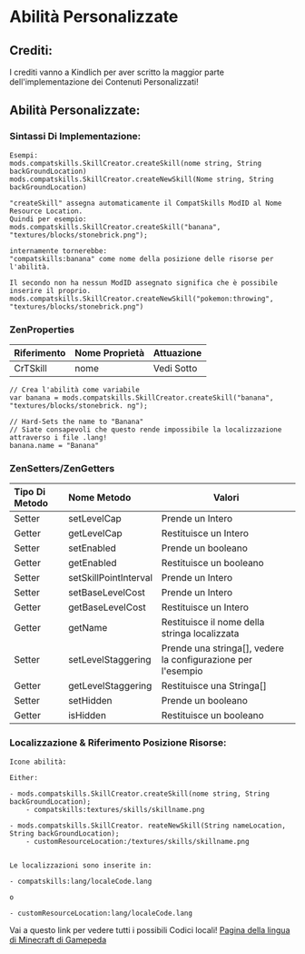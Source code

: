 # Abilità Personalizzate

## Crediti:

I crediti vanno a Kindlich per aver scritto la maggior parte dell'implementazione dei Contenuti Personalizzati!

## Abilità Personalizzate:

### Sintassi Di Implementazione:

    Esempi:
    mods.compatskills.SkillCreator.createSkill(nome string, String backGroundLocation)
    mods.compatskills.SkillCreator.createNewSkill(Nome string, String backGroundLocation)
    
    "createSkill" assegna automaticamente il CompatSkills ModID al Nome Resource Location.
    Quindi per esempio:
    mods.compatskills.SkillCreator.createSkill("banana", "textures/blocks/stonebrick.png");
    
    internamente tornerebbe:
    "compatskills:banana" come nome della posizione delle risorse per l'abilità.
    
    Il secondo non ha nessun ModID assegnato significa che è possibile inserire il proprio.
    mods.compatskills.SkillCreator.createNewSkill("pokemon:throwing", "textures/blocks/stonebrick.png")
    

### ZenProperties

| Riferimento | Nome Proprietà | Attuazione |
|:----------- |:-------------- | ---------- |
| CrTSkill    | nome           | Vedi Sotto |

    // Crea l'abilità come variabile
    var banana = mods.compatskills.SkillCreator.createSkill("banana", "textures/blocks/stonebrick. ng");
    
    // Hard-Sets the name to "Banana"
    // Siate consapevoli che questo rende impossibile la localizzazione attraverso i file .lang!
    banana.name = "Banana"
    

### ZenSetters/ZenGetters

| Tipo Di Metodo | Nome Metodo           | Valori                                                       |
|:-------------- |:--------------------- | ------------------------------------------------------------ |
| Setter         | setLevelCap           | Prende un Intero                                             |
| Getter         | getLevelCap           | Restituisce un Intero                                        |
| Setter         | setEnabled            | Prende un booleano                                           |
| Getter         | getEnabled            | Restituisce un booleano                                      |
| Setter         | setSkillPointInterval | Prende un Intero                                             |
| Setter         | setBaseLevelCost      | Prende un Intero                                             |
| Getter         | getBaseLevelCost      | Restituisce un Intero                                        |
| Getter         | getName               | Restituisce il nome della stringa localizzata                |
| Setter         | setLevelStaggering    | Prende una stringa[], vedere la configurazione per l'esempio |
| Getter         | getLevelStaggering    | Restituisce una Stringa[]                                    |
| Setter         | setHidden             | Prende un booleano                                           |
| Getter         | isHidden              | Restituisce un booleano                                      |

### Localizzazione & Riferimento Posizione Risorse:

    Icone abilità:
    
    Either:
    
    - mods.compatskills.SkillCreator.createSkill(nome string, String backGroundLocation);
        - compatskills:textures/skills/skillname.png
    
    - mods.compatskills.SkillCreator. reateNewSkill(String nameLocation, String backGroundLocation);
        - customResourceLocation:/textures/skills/skillname.png
    
    
    Le localizzazioni sono inserite in:
    
    - compatskills:lang/localeCode.lang
    
    o
    
    - customResourceLocation:lang/localeCode.lang
    

Vai a questo link per vedere tutti i possibili Codici locali! [Pagina della lingua di Minecraft di Gamepeda](https://minecraft.gamepedia.com/Language "Gamepedia's Minecraft Language Page")
